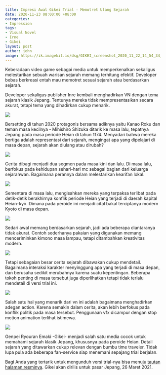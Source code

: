```yaml
---
title: Impresi Awal Gikei Trial - Memotret Ulang Sejarah
date: 2020-11-23 08:00:00 +08:00
categories:
- Impression
tags:
- Visual Novel
- Irne
- Gikei
layout: post
author: john
image: https://ik.imagekit.io/dsg/GIKEI_screenshot_2020_11_22_14_54_34_qT2B9-MNp7y.jpg
---
```


Keberadaan video game sebagai media untuk memperkenalkan sekaligus melestarikan sebuah warisan sejarah memang terhitung efektif. Developer bebas berkreasi entah mau memotret sesuai sejarah atau berdasarkan sejarah.

Developer sekaligus publisher Inre kembali menghadirkan VN dengan tema sejarah klasik Jepang. Tentunya mereka tidak mempresentasikan secara akurat, tetapi tema yang dihadirkan cukup menarik.

![](https://ik.imagekit.io/dsg/GIKEI_screenshot_2020_11_22_14_16_41_Jnjyamzq8OL.jpg)

Bersetting di tahun 2020 protagonis bersama adiknya yaitu Kanao Roku dan teman masa kecilnya - Mihishiro Shizuka ditarik ke masa lalu, tepatnya Jepang pada masa periode Heian di tahun 1174. Menyadari bahwa mereka bertiga adalah representasi dari sejarah, mengingat apa yang dipelajari di masa depan, sejarah akan diulang atau dirubah?

![](https://ik.imagekit.io/dsg/GIKEI_screenshot_2020_11_22_14_36_36_lbDVMU1lARHU.jpg)

Cerita dibagi menjadi dua segmen pada masa kini dan lalu. Di masa lalu, berfokus pada kehidupan sehari-hari mc sebagai bagian dari keluarga sejarahwan. Bagaimana perannya dalam melestarikan kearifan lokal.

![](https://ik.imagekit.io/dsg/GIKEI_screenshot_2020_11_23_06_50_33_1-8b_jBj6Co.jpg)

Sementara di masa lalu, mengisahkan mereka yang terpaksa terlibat pada detik-detik berakhirnya konflik periode Heian yang terjadi di daerah kapital Heian-kyō. Dimana pada peroide ini menjadi cital bakal terciptanya modern Kyoto di masa depan.

![](https://ik.imagekit.io/dsg/GIKEI_screenshot_2020_11_22_14_14_47_i5CxEaajGdZM.jpg)

Sedari awal memang berdasarkan sejarah, jadi ada beberapa diantaranya tidak akurat. Contoh sederhanya pakaian yang digunakan memang menceriminkan kimono masa lampau, tetapi ditambahkan kreativitas modern.

![](https://ik.imagekit.io/dsg/GIKEI_screenshot_2020_11_22_14_14_14_AXTL9FG217Q.jpg)

Tetapi sebagaian besar cerita sejarah dibawakan cukup mendetail. Bagaimana interaksi karakter menyinggung apa yang terjadi di masa depan, dan berusaha sedikit merubahnya karena suatu kepentingan. Beberapa tokoh penting di masa tersebut juga diperlihatkan tetapi tidak terlalu mendetail di versi trial ini.

![](https://ik.imagekit.io/dsg/GIKEI_screenshot_2020_11_23_06_30_21__58a3VStFwh6.jpg)

Salah satu hal yang menarik dari vn ini adalah bagaimana menghadirkan adegan action. Karena semakin dalam cerita, akan lebih berfokus pada konflik politik pada masa tersebut. Penggunaan vfx dicampur dengan stop motion animation terlihat istimewa.

![](https://ik.imagekit.io/dsg/GIKEI_screenshot_2020_11_22_14_48_46_y6sNy-yrz-N.jpg)

Genpei Ryouran Emaki -Gikei- menjadi salah satu media cocok untuk memahami sejarah klasik Jepang, khususnya pada peroide Heian. Detail sejarah yang ditawarkan cukup relevan dengan bumbu time traveler. Tidak lupa pula ada beberapa fan-service siap menemani sepajang trial berjalan.

Bagi Anda yang tertarik untuk mengunduh versi trial-nya bisa menuju [tautan halaman resminya](http://inre-soft.com/gikei/down.html). Gikei akan dirilis untuk pasar Jepang, 26 Maret 2021.